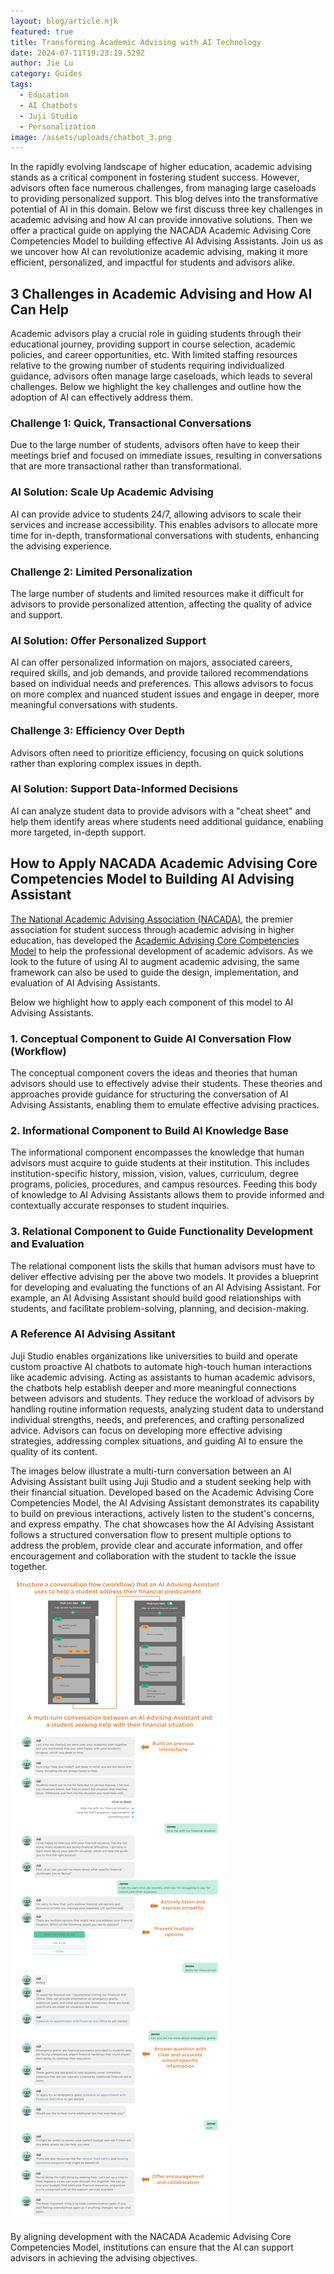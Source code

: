 ```yaml
---
layout: blog/article.njk
featured: true
title: Transforming Academic Advising with AI Technology
date: 2024-07-11T19:23:19.529Z
author: Jie Lu
category: Guides
tags:
  - Education
  - AI Chatbots
  - Juji Studio
  - Personalization
image: /assets/uploads/chatbot_3.png
---
```

In the rapidly evolving landscape of higher education, academic advising stands as a critical component in fostering student success. However, advisors often face numerous challenges, from managing large caseloads to providing personalized support. This blog delves into the transformative potential of AI in this domain. Below we first discuss three key challenges in academic advising and how AI can provide innovative solutions. Then we offer a practical guide on applying the NACADA Academic Advising Core Competencies Model to building effective AI Advising Assistants. Join us as we uncover how AI can revolutionize academic advising, making it more efficient, personalized, and impactful for students and advisors alike.

## 3 Challenges in Academic Advising and How AI Can Help

Academic advisors play a crucial role in guiding students through their educational journey, providing support in course selection, academic policies, and career opportunities, etc. With limited staffing resources relative to the growing number of students requiring individualized guidance, advisors often manage large caseloads, which leads to several challenges. Below we highlight the key challenges and outline how the adoption of AI can effectively address them.

### C﻿hallenge 1: Quick, Transactional Conversations

Due to the large number of students, advisors often have to keep their meetings brief and focused on immediate issues, resulting in conversations that are more transactional rather than transformational.

### A﻿I Solution: Scale Up Academic Advising

AI can provide advice to students 24/7, allowing advisors to scale their services and increase accessibility. This enables advisors to allocate more time for in-depth, transformational conversations with students, enhancing the advising experience.

### C﻿hallenge 2: Limited Personalization

The large number of students and limited resources make it difficult for advisors to provide personalized attention, affecting the quality of advice and support.

### A﻿I Solution: Offer Personalized Support

AI can offer personalized information on majors, associated careers, required skills, and job demands, and provide tailored recommendations based on individual needs and preferences. This allows advisors to focus on more complex and nuanced student issues and engage in deeper, more meaningful conversations with students.

### C﻿hallenge 3: Efficiency Over Depth

Advisors often need to prioritize efficiency, focusing on quick solutions rather than exploring complex issues in depth.

### A﻿I Solution: Support Data-Informed Decisions

AI can analyze student data to provide advisors with a "cheat sheet" and help them identify areas where students need additional guidance, enabling more targeted, in-depth support.

## How to Apply NACADA Academic Advising Core Competencies Model to Building AI Advising Assistant

[The National Academic Advising Association (NACADA)](https://nacada.ksu.edu/), the premier association for student success through academic advising in higher education, has developed the [Academic Advising Core Competencies Model](https://nacada.ksu.edu/Resources/Pillars/CoreCompetencies.aspx) to help the professional development of academic advisors. As we look to the future of using AI to augment academic advising, the same framework can also be used to guide the design, implementation, and evaluation of AI Advising Assistants. 

Below we highlight how to apply each component of this model to AI Advising Assistants.

### 1. Conceptual Component to Guide AI Conversation Flow (Workflow)

The conceptual component covers the ideas and theories that human advisors should use to effectively advise their students. These theories and approaches provide guidance for structuring the conversation of AI Advising Assistants, enabling them to emulate effective advising practices.

### 2. Informational Component to Build AI Knowledge Base

The informational component encompasses the knowledge that human advisors must acquire to guide students at their institution. This includes institution-specific history, mission, vision, values, curriculum, degree programs, policies, procedures, and campus resources. Feeding this body of knowledge to AI Advising Assistants allows them to provide informed and contextually accurate responses to student inquiries.

### 3. Relational Component to Guide Functionality Development and Evaluation

The relational component lists the skills that human advisors must have to deliver effective advising per the above two models. It provides a blueprint for developing and evaluating the functions of an AI Advising Assistant. For example, an AI Advising Assistant should build good relationships with students, and facilitate problem-solving, planning, and decision-making.

### A Reference AI Advising Assitant

Juji Studio enables organizations like universities to build and operate custom proactive AI chatbots to automate high-touch human interactions like academic advising. Acting as assistants to human academic advisors, the chatbots help establish deeper and more meaningful connections between advisors and students. They reduce the workload of advisors by handling routine information requests, analyzing student data to understand individual strengths, needs, and preferences, and crafting personalized advice. Advisors can focus on developing more effective advising strategies, addressing complex situations, and guiding AI to ensure the quality of its content.

The images below illustrate a multi-turn conversation between an AI Advising Assistant built using Juji Studio and a student seeking help with their financial situation. Developed based on the Academic Advising Core Competencies Model, the AI Advising Assistant demonstrates its capability to build on previous interactions, actively listen to the student's concerns, and express empathy. The chat showcases how the AI Advising Assistant follows a structured conversation flow to present multiple options to address the problem, provide clear and accurate information, and offer encouragement and collaboration with the student to tackle the issue together.

![Reference AI Advising Assistant](/assets/uploads/ai_advising_assistant.png "A Reference AI Advising Assistant")

By aligning development with the NACADA Academic Advising Core Competencies Model, institutions can ensure that the AI can support advisors in achieving the advising objectives.
